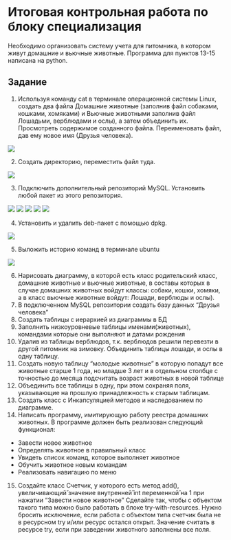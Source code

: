 # Итоговая контрольная работа по блоку специализация 

Необходимо организовать систему учета для питомника, в котором живут домашние и вьючные животные. Программа для пунктов 13-15 написана на python.

## Задание

1. Используя команду cat в терминале операционной системы Linux, создать два файла Домашние животные (заполнив файл собаками, кошками, хомяками) и Вьючные животными заполнив файл Лошадьми, верблюдами и ослы), а затем объединить их. Просмотреть содержимое созданного файла. Переименовать файл, дав ему новое имя (Друзья человека).

<image src="/1-5.linux/1.1.png">

2. Создать директорию, переместить файл туда.

<image src="/1-5.linux/1.2.png">

3. Подключить дополнительный репозиторий MySQL. Установить любой пакет из этого репозитория.

<image src="/1-5.linux/1.3.1.png">

<image src="/1-5.linux/1.3.2.png">

<image src="/1-5.linux/1.3.3.png">

<image src="/1-5.linux/1.3.4.png">

<image src="/1-5.linux/1.3.5.png">

4. Установить и удалить deb-пакет с помощью dpkg.

<image src="/1-5.linux/1.4.png">

5. Выложить историю команд в терминале ubuntu

<image src="/1-5.linux/5.png">

6. Нарисовать диаграмму, в которой есть класс родительский класс, домашние животные и вьючные животные, в составы которых в случае домашних животных войдут классы: собаки, кошки, хомяки, а в класс вьючные животные войдут: Лошади, верблюды и ослы).
7. В подключенном MySQL репозитории создать базу данных “Друзья человека”
8. Создать таблицы с иерархией из диаграммы в БД
9. Заполнить низкоуровневые таблицы именами(животных), командами которые они выполняют и датами рождения
10. Удалив из таблицы верблюдов, т.к. верблюдов решили перевезти в другой питомник на зимовку. Объединить таблицы лошади, и ослы в одну таблицу.
11. Создать новую таблицу “молодые животные” в которую попадут все животные старше 1 года, но младше 3 лет и в отдельном столбце с точностью до месяца подсчитать возраст животных в новой таблице
12. Объединить все таблицы в одну, при этом сохраняя поля, указывающие на прошлую принадлежность к старым таблицам.
13. Создать класс с Инкапсуляцией методов и наследованием по диаграмме.
14. Написать программу, имитирующую работу реестра домашних животных. В программе должен быть реализован следующий функционал: 
- Завести новое животное 
- Определять животное в правильный класс 
- Увидеть список команд, которое выполняет животное 
- Обучить животное новым командам 
- Реализовать навигацию по меню
15. Создайте класс Счетчик, у которого есть метод add(), увеличивающий̆ значение внутренней̆ int переменной̆ на 1 при нажатии “Завести новое животное” Сделайте так, чтобы с объектом такого типа можно было работать в блоке try-with-resources. Нужно бросить исключение, если работа с объектом типа счетчик была не в ресурсном try и/или ресурс остался открыт. Значение считать в ресурсе try, если при заведении животного заполнены все поля.